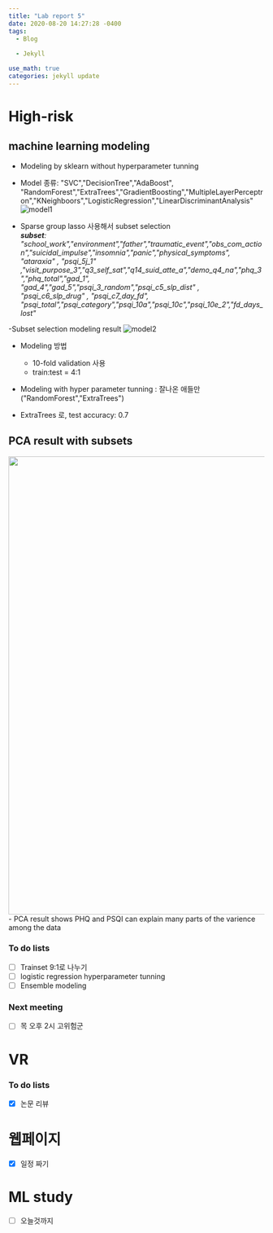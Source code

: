 ```yaml
---
title: "Lab report 5"
date: 2020-08-20 14:27:28 -0400
tags:
  - Blog
 
  - Jekyll

use_math: true
categories: jekyll update
---
```


# High-risk 
## machine learning modeling
- Modeling by sklearn without hyperparameter tunning 
- Model 종류: "SVC","DecisionTree","AdaBoost", "RandomForest","ExtraTrees","GradientBoosting","MultipleLayerPerceptron","KNeighboors","LogisticRegression","LinearDiscriminantAnalysis"
![model1](https://seonleeuni.github.io/image/model_1.png)

- Sparse group lasso 사용해서 subset selection  
_**subset**: "school_work","environment","father","traumatic_event","obs_com_action","suicidal_impulse","insomnia","panic","physical_symptoms", "ataraxia" , "psqi_5j_1" ,"visit_purpose_3","q3_self_sat","q14_suid_atte_a","demo_q4_na","phq_3","phq_total","gad_1",         
 "gad_4","gad_5","psqi_3_random","psqi_c5_slp_dist" , "psqi_c6_slp_drug" , "psqi_c7_day_fd", "psqi_total","psqi_category","psqi_10a","psqi_10c","psqi_10e_2","fd_days_lost"_


-Subset selection modeling result
![model2](https://seonleeuni.github.io/image/model_2.png)

- Modeling 방법
  - 10-fold validation 사용
  - train:test = 4:1
 
 - Modeling with hyper parameter tunning : 잘나온 애들만("RandomForest","ExtraTrees")

 - ExtraTrees 로, test accuracy: 0.7

## PCA result with subsets
<img src="https://seonleeuni.github.io/image/pca_subset.PNG" width=900/>
- PCA result shows PHQ and PSQI can explain many parts of the varience among the data

### To do lists
- [ ] Trainset 9:1로 나누기
- [ ] logistic regression hyperparameter tunning
- [ ] Ensemble modeling

### Next meeting 
- [ ] 목 오후 2시 고위험군


# VR
### To do lists
- [x] 논문 리뷰

# 웹페이지 
- [x] 일정 짜기

# ML study
- [ ] 오늘것까지
